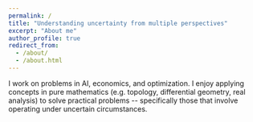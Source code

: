 ```yaml
---
permalink: /
title: "Understanding uncertainty from multiple perspectives"
excerpt: "About me"
author_profile: true
redirect_from: 
  - /about/
  - /about.html
---
```


I work on problems in AI, economics, and optimization. I enjoy applying concepts in pure mathematics (e.g. topology, differential geometry, real analysis) to solve practical problems -- specifically those that involve operating under uncertain circumstances.




